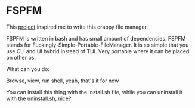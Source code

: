 # FSPFM

This [project](https://github.com/dylanaraps/fff) inspired me to write this crappy file manager.

FSPFM is written in bash and has small amount of dependencies. FSPFM stands for Fuckingly-Simple-Portable-FileManager. It is so simple that you use CLI and UI hybrid instead of TUI. Very portable where it can be placed on other os.



What can you do:

Browse, view, run shell, yeah, that's it for now


You can install this thing with the install.sh file, while you can uninstall it with the uninstall.sh, nice?